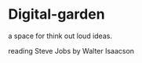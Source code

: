 # Digital-garden

<p>a space for think out loud ideas.</p>

<p>reading Steve Jobs by Walter Isaacson</p>
